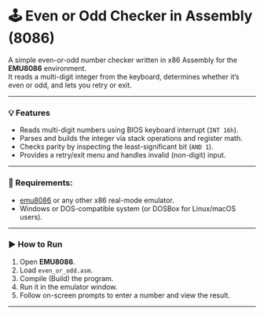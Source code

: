 # 🕹️ Even or Odd Checker in Assembly (8086)

A simple even-or-odd number checker written in x86 Assembly for the **EMU8086** environment.  
It reads a multi-digit integer from the keyboard, determines whether it’s even or odd, and lets you retry or exit.

---

### 💡 Features
- Reads multi-digit numbers using BIOS keyboard interrupt (`INT 16h`).
- Parses and builds the integer via stack operations and register math.
- Checks parity by inspecting the least-significant bit (`AND 1`).
- Provides a retry/exit menu and handles invalid (non-digit) input.

---

### 🔧 Requirements:
- [emu8086](https://emu8086-microprocessor-emulator.en.softonic.com/) or any other x86 real-mode emulator.
- Windows or DOS-compatible system (or DOSBox for Linux/macOS users).

---

### ▶️ How to Run
1. Open **EMU8086**.  
2. Load `even_or_odd.asm`.  
3. Compile (Build) the program.  
4. Run it in the emulator window.  
5. Follow on-screen prompts to enter a number and view the result.

---
